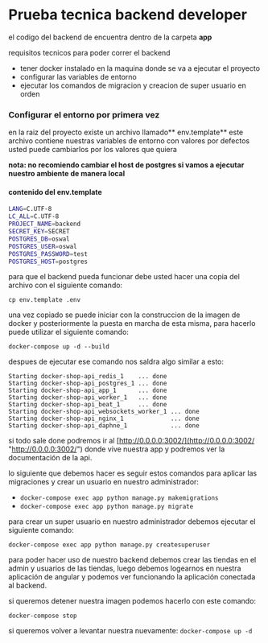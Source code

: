 # Prueba tecnica backend developer

el codigo del backend de encuentra dentro de la carpeta **app**

requisitos tecnicos para poder correr el backend
- tener docker instalado en la maquina donde se va a ejecutar el proyecto
- configurar las variables de entorno
- ejecutar los comandos de migracion y creacion de super usuario en orden

### Configurar el entorno por primera vez
en la raiz del proyecto existe un archivo llamado** env.template** 
este archivo contiene nuestras variables de entorno con valores por defectos
usted puede cambiarlos por los valores que quiera

**nota: no recomiendo cambiar el host de postgres si vamos a ejecutar nuestro ambiente de manera local**

#### contenido del env.template
```bash
LANG=C.UTF-8
LC_ALL=C.UTF-8
PROJECT_NAME=backend
SECRET_KEY=SECRET
POSTGRES_DB=oswal
POSTGRES_USER=oswal
POSTGRES_PASSWORD=test
POSTGRES_HOST=postgres
```

para que el backend pueda funcionar debe usted hacer una copia del archivo con el siguiente comando:

`cp env.template .env`

una vez copiado se puede iniciar con la construccion de la imagen de docker y posteriormente la puesta en marcha de esta misma, para hacerlo puede utilizar el siguiente comando:

`docker-compose up -d --build`

despues de ejecutar ese comando nos saldra algo similar a esto:

    Starting docker-shop-api_redis_1    ... done
    Starting docker-shop-api_postgres_1 ... done
    Starting docker-shop-api_app_1      ... done
    Starting docker-shop-api_worker_1   ... done
    Starting docker-shop-api_beat_1     ... done
    Starting docker-shop-api_websockets_worker_1 ... done
    Starting docker-shop-api_nginx_1             ... done
    Starting docker-shop-api_daphne_1            ... done

si todo sale done podremos ir al [http://0.0.0.0:3002/](http://0.0.0.0:3002/ "http://0.0.0.0:3002/") donde vive nuestra app y podremos ver la documentación de la api.

lo siguiente que debemos hacer es seguir estos comandos para aplicar las migraciones y crear un usuario en nuestro administrador:
- `docker-compose exec app python manage.py makemigrations`
- `docker-compose exec app python manage.py migrate`

para crear un super usuario en nuestro administrador debemos ejecutar el siguiente comando:

`docker-compose exec app python manage.py createsuperuser`

para poder hacer uso de nuestro backend debemos crear las tiendas en el admin y usuarios de las tiendas, luego debemos logearnos en nuestra aplicación de angular y podemos ver funcionando la aplicación conectada al backend.

si queremos detener nuestra imagen podemos hacerlo con este comando:

`docker-compose stop`

si queremos volver a levantar nuestra nuevamente:
`docker-compose up -d`